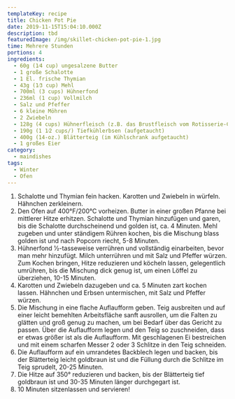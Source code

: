 ```yaml
---
templateKey: recipe
title: Chicken Pot Pie
date: 2019-11-15T15:04:10.000Z
description: tbd
featuredImage: /img/skillet-chicken-pot-pie-1.jpg
time: Mehrere Stunden
portions: 4
ingredients:
  - 60g (1⁄4 cup) ungesalzene Butter
  - 1 große Schalotte
  - 1 El. frische Thymian
  - 43g (1⁄3 cup) Mehl
  - 700ml (3 cups) Hühnerfond
  - 236ml (1 cup) Vollmilch
  - Salz und Pfeffer
  - 6 kleine Möhren
  - 2 Zwiebeln
  - 128g (4 cups) Hühnerfleisch (z.B. das Brustfleisch vom Rotisserie-Chicken)
  - 190g (1 1⁄2 cups/) Tiefkühlerbsen (aufgetaucht)
  - 400g (14-oz.) Blätterteig (im Kühlschrank aufgetaucht)
  - 1 großes Eier
category:
  - maindishes
tags:
  - Winter
  - Ofen
---
```


1. Schalotte und Thymian fein hacken. Karotten und Zwiebeln in würfeln. Hähnchen zerkleinern.
2. Den Ofen auf 400°F/200°C vorheizen. Butter in einer großen Pfanne bei mittlerer Hitze erhitzen. Schalotte und Thymian hinzufügen und garen, bis die Schalotte durchscheinend und golden ist, ca. 4 Minuten. Mehl zugeben und unter ständigem Rühren kochen, bis die Mischung blass golden ist und nach Popcorn riecht, 5-8 Minuten.
3. Hühnerfond 1⁄2-tasseweise verrühren und vollständig einarbeiten, bevor man mehr hinzufügt. Milch unterrühren und mit Salz und Pfeffer würzen. Zum Kochen bringen, Hitze reduzieren und köcheln lassen, gelegentlich umrühren, bis die Mischung dick genug ist, um einen Löffel zu überziehen, 10-15 Minuten.
4. Karotten und Zwiebeln dazugeben und ca. 5 Minuten zart kochen lassen. Hähnchen und Erbsen untermischen, mit Salz und Pfeffer würzen.
5. Die Mischung in eine flache Auflaufform geben. Teig ausbreiten und auf einer leicht bemehlten Arbeitsfläche sanft ausrollen, um die Falten zu glätten und groß genug zu machen, um bei Bedarf über das Gericht zu passen. Über die Auflaufform legen und den Teig so zuschneiden, dass er etwas größer ist als die Auflaufform. Mit geschlagenen Ei bestreichen und mit einem scharfen Messer 2 oder 3 Schlitze in den Teig schneiden.
6. Die Auflaufform auf ein umrandetes Backblech legen und backen, bis der Blätterteig leicht goldbraun ist und die Füllung durch die Schlitze im Teig sprudelt, 20-25 Minuten.
7. Die Hitze auf 350° reduzieren und backen, bis der Blätterteig tief goldbraun ist und 30-35 Minuten länger durchgegart ist.
8. 10 Minuten sitzenlassen und servieren!
